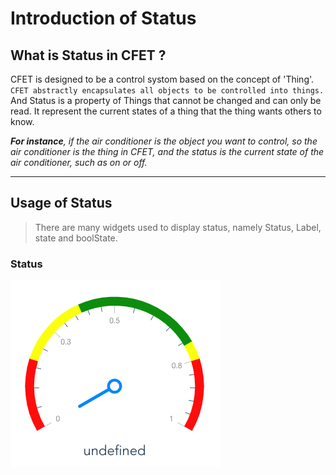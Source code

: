 # Introduction of Status

## What is Status in CFET ?

CFET is designed to be a control systom based on the concept of 'Thing'. ``CFET abstractly encapsulates all objects to be controlled into things.`` And Status is a property of Things that cannot be changed and can only be read. It represent the current states of a thing that the thing wants others to know.

***For instance**, if the air conditioner is the object you want to control, so the air conditioner is the thing in CFET, and the status is the current state of the air conditioner, such as on or off.*

---

## Usage of Status
> There are many widgets used to display status, namely Status, Label, state and boolState.

### Status
![](2021-02-03-13-54-08.png)